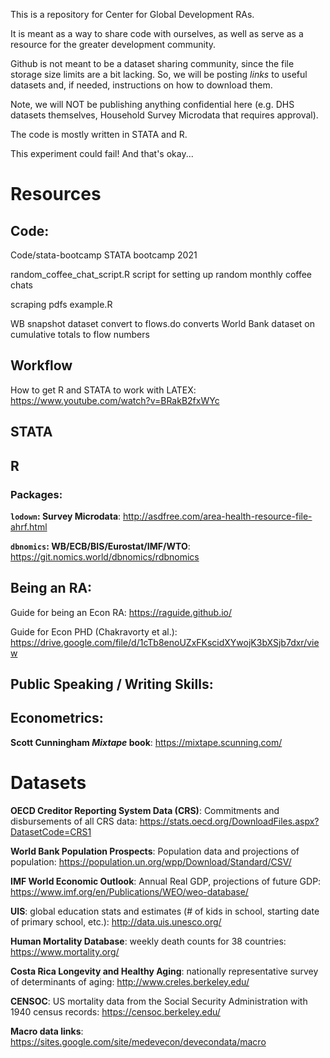 This is a repository for Center for Global Development RAs.

It is meant as a way to share code with ourselves, as well as serve as a resource for the greater development community. 

Github is not meant to be a dataset sharing community, since the file storage size limits are a bit lacking. 
So, we will be posting *links* to useful datasets and, if needed, instructions on how to download them.

Note, we will NOT be publishing anything confidential here (e.g. DHS datasets themselves, Household Survey Microdata that requires approval).

The code is mostly written in STATA and R. 

This experiment could fail! And that's okay...

# Resources

## Code:

Code/stata-bootcamp
STATA bootcamp 2021

random_coffee_chat_script.R
script for setting up random monthly coffee chats

scraping pdfs example.R

WB snapshot dataset convert to flows.do
converts World Bank dataset on cumulative totals to flow numbers

## Workflow

How to get R and STATA to work with LATEX: https://www.youtube.com/watch?v=BRakB2fxWYc

## STATA

## R

### Packages:

**```lodown```: Survey Microdata**: http://asdfree.com/area-health-resource-file-ahrf.html

**```dbnomics```: WB/ECB/BIS/Eurostat/IMF/WTO**: https://git.nomics.world/dbnomics/rdbnomics

## Being an RA:

Guide for being an Econ RA: https://raguide.github.io/

Guide for Econ PHD (Chakravorty et al.): https://drive.google.com/file/d/1cTb8enoUZxFKscidXYwojK3bXSjb7dxr/view

## Public Speaking / Writing Skills:

## Econometrics:

**Scott Cunningham _Mixtape_ book**: https://mixtape.scunning.com/


# Datasets

**OECD Creditor Reporting System Data (CRS)**: Commitments and disbursements of all CRS data: https://stats.oecd.org/DownloadFiles.aspx?DatasetCode=CRS1

**World Bank Population Prospects**: Population data and projections of population: https://population.un.org/wpp/Download/Standard/CSV/

**IMF World Economic Outlook**: Annual Real GDP, projections of future GDP: https://www.imf.org/en/Publications/WEO/weo-database/

**UIS**: global education stats and estimates (# of kids in school, starting date of primary school, etc.): http://data.uis.unesco.org/

**Human Mortality Database**: weekly death counts for 38 countries: https://www.mortality.org/

**Costa Rica Longevity and Healthy Aging**: nationally representative survey of determinants of aging: http://www.creles.berkeley.edu/

**CENSOC**: US mortality data from the Social Security Administration with 1940 census records: https://censoc.berkeley.edu/

**Macro data links**: https://sites.google.com/site/medevecon/devecondata/macro

